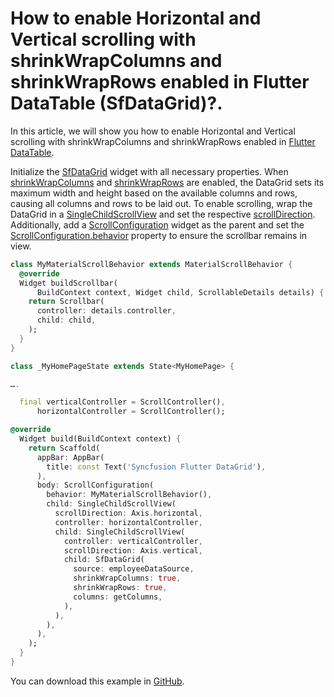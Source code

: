 # How to enable Horizontal and Vertical scrolling with shrinkWrapColumns and shrinkWrapRows enabled in Flutter DataTable (SfDataGrid)?.

In this article, we will show you how to enable Horizontal and Vertical scrolling with shrinkWrapColumns and shrinkWrapRows enabled in [Flutter DataTable](https://www.syncfusion.com/flutter-widgets/flutter-datagrid).

Initialize the [SfDataGrid](https://pub.dev/documentation/syncfusion_flutter_datagrid/latest/datagrid/SfDataGrid-class.html) widget with all necessary properties. When [shrinkWrapColumns](https://pub.dev/documentation/syncfusion_flutter_datagrid/latest/datagrid/SfDataGrid/shrinkWrapColumns.html) and [shrinkWrapRows](https://pub.dev/documentation/syncfusion_flutter_datagrid/latest/datagrid/SfDataGrid/shrinkWrapRows.html) are enabled, the DataGrid sets its maximum width and height based on the available columns and rows, causing all columns and rows to be laid out. To enable scrolling, wrap the DataGrid in a [SingleChildScrollView](https://api.flutter.dev/flutter/widgets/SingleChildScrollView-class.html) and set the respective [scrollDirection](https://api.flutter.dev/flutter/widgets/SingleChildScrollView/scrollDirection.html). Additionally, add a [ScrollConfiguration](https://api.flutter.dev/flutter/widgets/ScrollConfiguration-class.html) widget as the parent and set the [ScrollConfiguration.behavior](https://api.flutter.dev/flutter/widgets/ScrollConfiguration/behavior.html) property to ensure the scrollbar remains in view.

```dart
class MyMaterialScrollBehavior extends MaterialScrollBehavior {
  @override
  Widget buildScrollbar(
      BuildContext context, Widget child, ScrollableDetails details) {
    return Scrollbar(
      controller: details.controller,
      child: child,
    );
  }
}

class _MyHomePageState extends State<MyHomePage> {

….

  final verticalController = ScrollController(),
      horizontalController = ScrollController();

@override
  Widget build(BuildContext context) {
    return Scaffold(
      appBar: AppBar(
        title: const Text('Syncfusion Flutter DataGrid'),
      ),
      body: ScrollConfiguration(
        behavior: MyMaterialScrollBehavior(),
        child: SingleChildScrollView(
          scrollDirection: Axis.horizontal,
          controller: horizontalController,
          child: SingleChildScrollView(
            controller: verticalController,
            scrollDirection: Axis.vertical,
            child: SfDataGrid(
              source: employeeDataSource,
              shrinkWrapColumns: true,
              shrinkWrapRows: true,
              columns: getColumns,
            ),
          ),
        ),
      ),
    );
  }
}
```

You can download this example in [GitHub](https://github.com/SyncfusionExamples/How-to-enable-scrolling-with-shrinkWrapColumns-and-shrinkWrapRows-enabled-in-SfDataGrid).